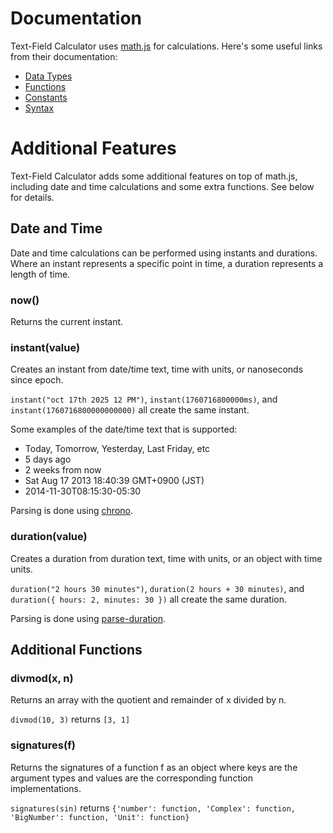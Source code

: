# Documentation

Text-Field Calculator uses [math.js](https://mathjs.org/) for calculations. Here's some useful links from their documentation:
 - [Data Types](https://mathjs.org/docs/datatypes/index.html)
 - [Functions](https://mathjs.org/docs/reference/functions.html)
 - [Constants](https://mathjs.org/docs/reference/constants.html)
 - [Syntax](https://mathjs.org/docs/expressions/syntax.html)

# Additional Features
Text-Field Calculator adds some additional features on top of math.js, including date and time calculations and some extra functions. See below for details.

## Date and Time

Date and time calculations can be performed using instants and durations. Where an instant represents a specific point in time, a duration represents a length of time.

### now()
Returns the current instant.

### instant(value)
Creates an instant from date/time text, time with units, or nanoseconds since epoch.

`instant("oct 17th 2025 12 PM")`, `instant(1760716800000ms)`, and `instant(1760716800000000000)` all create the same instant.

Some examples of the date/time text that is supported:
 - Today, Tomorrow, Yesterday, Last Friday, etc
 - 5 days ago
 - 2 weeks from now
 - Sat Aug 17 2013 18:40:39 GMT+0900 (JST)
 - 2014-11-30T08:15:30-05:30

Parsing is done using [chrono](https://github.com/wanasit/chrono).

### duration(value)
Creates a duration from duration text, time with units, or an object with time units.

`duration("2 hours 30 minutes")`, `duration(2 hours + 30 minutes)`, and `duration({ hours: 2, minutes: 30 })` all create the same duration.

Parsing is done using [parse-duration](https://github.com/jkroso/parse-duration).

## Additional Functions

### divmod(x, n)
Returns an array with the quotient and remainder of x divided by n.

`divmod(10, 3)` returns `[3, 1]`

### signatures(f)
Returns the signatures of a function f as an object where keys are the argument types and values are the corresponding function implementations.

`signatures(sin)` returns `{'number': function, 'Complex': function, 'BigNumber': function, 'Unit': function}`